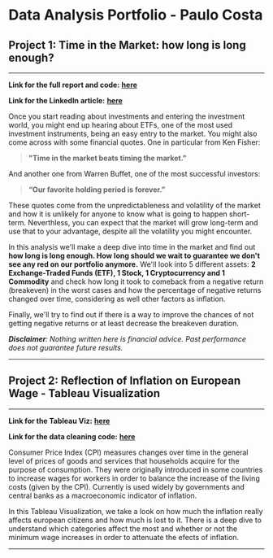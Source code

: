 # Data Analysis Portfolio - Paulo Costa

## Project 1: Time in the Market: how long is long enough?

---

**Link for the full report and code:** <b><a href="https://github.com/pccostapt/time-in-the-market---how-long-is-long-enough/blob/main/Time_in_the_Market_how_long_is_long_enough_.ipynb" target="_blank">**here**</a></b>

**Link for the LinkedIn article:** <b><a href="https://www.linkedin.com/pulse/time-market-how-long-enough-paulo-costa/" target="_blank">**here**</a></b>

Once you start reading about investments and entering the investment world, you might end up hearing about ETFs, one of the most used investment instruments, being an easy entry to the market. You might also come across with some financial quotes. One in particular from Ken Fisher:

>**"Time in the market beats timing the market."**

And another one from Warren Buffet, one of the most successful investors:
>**“Our favorite holding period is forever.”**

These quotes come from the unpredictableness and volatility of the market and how it is unlikely for anyone to know what is going to happen short-term. Neverthless, you can expect that the market will grow long-term and use that to your advantage, despite all the volatility you might encounter.

In this analysis we'll make a deep dive into time in the market and find out **how long is long enough. How long should we wait to guarantee we don't see any red on our portfolio anymore.** We'll look into 5 different assets: **2 Exchange-Traded Funds (ETF), 1 Stock, 1 Cryptocurrency and 1 Commodity** and check how long it took to comeback from a negative return (breakeven) in the worst cases and how the percentage of negative returns changed over time, considering as well other factors as inflation.

Finally, we'll try to find out if there is a way to improve the chances of not getting negative returns or at least decrease the breakeven duration.


***Disclaimer**: Nothing written here is financial advice. Past performance does not guarantee future results.*

---

## Project 2: Reflection of Inflation on European Wage - Tableau Visualization

---

**Link for the Tableau Viz:** <b><a href="https://public.tableau.com/views/ReflectionofInflationonEuropeanWage/ReflectionofInflationonEuropeanWage?:language=pt-BR&:display_count=n&:origin=viz_share_link" target="_blank">**here**</a></b>

**Link for the data cleaning code:** <b><a href="https://github.com/pccostapt/european-inflation/blob/main/European_Inflation.ipynb" target="_blank">**here**</a></b>

Consumer Price Index (CPI) measures changes over time in the general level of prices of goods and services that households acquire for the purpose of consumption. They were originally introduced in some countries to increase wages for workers in order to balance the increase of the living costs (given by the CPI). Currently is used widely by governments and central banks as a macroeconomic indicator of inflation.

In this Tableau Visualization, we take a look on how much the inflation really affects european citizens and how much is lost to it. There is a deep dive to understand which categories affect the most and whether or not the minimum wage increases in order to attenuate the efects of inflation.

---

